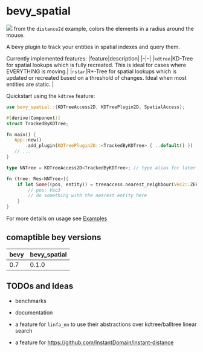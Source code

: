 # bevy_spatial

![](https://i.laundmo.com/tENe0/YIVuweru01.png)
from the `distance2d` example, colors the elements in a radius around the mouse.

A bevy plugin to track your entities in spatial indexes and query them.

Currently implemented features:
|feature|description|
|-|-|
|`kdtree`|KD-Tree for spatial lookups which is fully recreated. This is ideal for cases where EVERYTHING is moving.|
|`rstar`|R\*-Tree for spatial lookups which is updated or recreated based on a threshold of changes. Ideal when most entities are static. |

Quickstart using the `kdtree` feature:

```rust
use bevy_spatial::{KDTreeAccess2D, KDTreePlugin2D, SpatialAccess};

#[derive(Component)]
struct TrackedByKDTree;

fn main() {
   App::new()
       .add_plugin(KDTreePlugin2D::<TrackedByKDTree> { ..default() })
   // ...
}

type NNTree = KDTreeAccess2D<TrackedByKDTree>; // type alias for later

fn (tree: Res<NNTree>){
    if let Some((pos, entity)) = treeaccess.nearest_neighbour(Vec2::ZERO) {
        // pos: Vec3
        // do something with the nearest entity here
    }
}
```

For more details on usage see [Examples](https://github.com/laundmo/bevy-spatial/tree/main/examples)

## comaptible bey versions

| bevy | bevy_spatial |
| ---- | ------------ |
| 0.7  | 0.1.0        |

## TODOs and Ideas

- benchmarks
- documentation

- a feature for `linfa_nn` to use their abstractions over kdtree/balltree linear search
- a feature for https://github.com/InstantDomain/instant-distance
